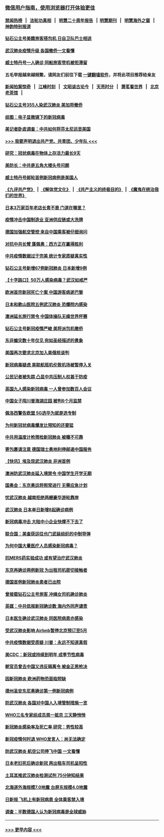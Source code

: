 ### [微信用户指南，使用浏览器打开体验更佳](https://github.com/gfw-breaker/banned-news1/blob/master/indexes/wechat-guide.md?t=0)
#### [禁闻热榜](热点新闻.md?t=0)  &nbsp;&nbsp;|&nbsp;&nbsp; [法轮功真相](https://github.com/gfw-breaker/truth/blob/master/README.md?t=0) &nbsp;&nbsp;|&nbsp;&nbsp; [明慧二十周年报告](https://github.com/gfw-breaker/mh-reports/blob/master/README.md?t=0) &nbsp;&nbsp;|&nbsp;&nbsp;[明慧期刊](https://github.com/gfw-breaker/mh-qikan) &nbsp;&nbsp;|&nbsp;&nbsp; [明慧海外之窗](https://github.com/gfw-breaker/mh-news/blob/master/README.md?t=0) &nbsp;&nbsp;|&nbsp;&nbsp; [神韵特别报道](https://github.com/gfw-breaker/mh-news/blob/master/shenyun.md?t=0)
#### [钻石公主号美籍旅客搭包机 日自卫队巴士相送](../pages/nsc418/n11872947.md?t=02162011) 
#### [武汉肺炎疫情升级 各国撤侨一文看懂](../pages/nsc418/n11859313.md?t=02162011) 
#### [威士特丹号一人确诊 同船旅客登机被拒滞留](../pages/nsc418/n11872823.md?t=02162011) 
#### 五毛举报越来越频繁，请网友们前往下载 [一键翻墙软件](https://github.com/gfw-breaker/ssr-accounts)，并将此项目推荐给亲友
#### [新闻拍案惊奇](https://github.com/gfw-breaker/banned-news1/blob/master/pages/link4.md) &nbsp;&nbsp;|&nbsp;&nbsp; [江峰时刻](https://github.com/gfw-breaker/banned-news1/blob/master/pages/link4.md) &nbsp;&nbsp;|&nbsp;&nbsp; [文昭谈古论今](https://github.com/gfw-breaker/banned-news1/blob/master/pages/link4.md) &nbsp;&nbsp;|&nbsp;&nbsp; [天亮时分](https://github.com/gfw-breaker/banned-news1/blob/master/pages/link4.md) &nbsp;&nbsp;|&nbsp;&nbsp; [萧茗看世界](https://github.com/gfw-breaker/banned-news1/blob/master/pages/link4.md) &nbsp;&nbsp;|&nbsp;&nbsp; [北京老茶馆](https://github.com/gfw-breaker/banned-news1/blob/master/pages/link4.md) &nbsp;&nbsp;|&nbsp;&nbsp; 
#### [钻石公主号355人染武汉肺炎 美加将撤侨](../pages/nsc418/n11872392.md?t=02162011) 
#### [组图：电子显微镜下的新冠病毒](../pages/nsc418/n11872057.md?t=02162011) 
#### [美记者卧底调查：中共如何将芬太尼运至美国](../pages/nsc418/n11871821.md?t=02162011) 
#### [>>> 我要声明退出共产党、共青团、少年队 <<<](https://github.com/begood0513/goodnews/blob/master/quit/letter.md) 
#### [研究：冠状病毒在物体上存活力最长9天](../pages/nsc418/n11871871.md?t=02162011) 
#### [美防长：中共是五角大楼头号问题](../pages/nsc418/n11871768.md?t=02162011) 
#### [威士特丹号邮轮首例新冠病例是美国人](../pages/nsc418/n11871731.md?t=02162011) 
#### [《九评共产党》](https://github.com/begood0513/9ping.md/blob/master/README.md) &nbsp;|&nbsp; [《解体党文化》](../../../../jtdwh.md/blob/master/README.md)  &nbsp;|&nbsp; [《共产主义的终极目的》](../../../../gczydzjmd.md/blob/master/README.md) &nbsp;|&nbsp; [《魔鬼在统治我们的世界》](../../../../mgztzwmdsj.md/blob/master/README.md) 
#### [日本3万家百年老店长青不衰 门道在哪里？](../pages/nsc418/n11871670.md?t=02162011) 
#### [疫情冲击中国制造业 亚洲供应链或大洗牌](../pages/nsc418/n11871629.md?t=02162011) 
#### [德国加强航空管控 来自中国乘客被仔细询问](../pages/nsc418/n11871572.md?t=02162011) 
#### [对抗中共长臂 蓬佩奥：西方正在赢得胜利](../pages/nsc418/n11871500.md?t=02162011) 
#### [中共疫情数据过于完美 统计专家质疑真实性](../pages/nsc418/n11870197.md?t=02162011) 
#### [钻石公主号新增67例新冠肺炎 日本新增9例](../pages/nsc418/n11871311.md?t=02162011) 
#### [【十字路口】50万人感染病毒？武汉如戒严](../pages/nsc418/n11870405.md?t=02162011) 
#### [欧洲首宗新冠死亡个案 中国游客病逝巴黎](../pages/nsc418/n11871247.md?t=02162011) 
#### [日本和歌山医院五例武汉肺炎 恐爆院内感染](../pages/nsc418/n11871128.md?t=02162011) 
#### [澳洲延长旅行禁令 中国体操队无缘世界杯赛](../pages/nsc418/n11870446.md?t=02162011) 
#### [钻石公主号新冠疫情严峻 美将派包机撤侨](../pages/nsc418/n11870505.md?t=02162011) 
#### [东非蝗灾数十年仅见 宛如圣经描述的景象](../pages/nsc418/n11870398.md?t=02162011) 
#### [美国再次要求北京加入美俄核谈判](../pages/nsc418/n11870138.md?t=02162011) 
#### [新冠病毒疑虑 美联航班机伦敦机场被暂停入关](../pages/nsc418/n11870015.md?t=02162011) 
#### [公民记者被失踪 凸显中共压制人权甚于防疫](../pages/nsc418/n11870042.md?t=02162011) 
#### [英国九人感染新冠病毒 一人曾参加数百人会议](../pages/nsc418/n11869987.md?t=02162011) 
#### [中国女子闯川普海湖庄园 被判6个月监禁](../pages/nsc418/n11869919.md?t=02162011) 
#### [佩洛西警告欧盟 5G选华为就是选专制](../pages/nsc418/n11869898.md?t=02162011) 
#### [为何新冠状病毒爆发比预知的还要猛](../pages/nsc418/n11869828.md?t=02162011) 
#### [中共用温度计枪筛检新冠肺炎 被曝不可靠](../pages/nsc418/n11869707.md?t=02162011) 
#### [寄包裹请注意 德国瑞士奥地利停邮递中国服务](../pages/nsc418/n11869727.md?t=02162011) 
#### [【快讯】埃及现武汉肺炎 非洲首例](../pages/nsc418/n11869766.md?t=02162011) 
#### [澳洲防武汉肺炎延入境禁令 中国学生开学无期](../pages/nsc418/n11869546.md?t=02162011) 
#### [国奥会：东京奥运将照常进行 无需应急计划](../pages/nsc418/n11869422.md?t=02162011) 
#### [忧武汉肺炎 越南拒绝两艘豪华游轮靠岸](../pages/nsc418/n11867444.md?t=02162011) 
#### [武汉肺炎 日本单日新增8起确诊病例](../pages/nsc418/n11869272.md?t=02162011) 
#### [新冠病毒冲击 大陆中小企业快撑不下去了](../pages/nsc418/n11869259.md?t=02162011) 
#### [联合国：美查获运往也门武装组织的中制导弹](../pages/nsc418/n11868677.md?t=02162011) 
#### [为何中国大量医疗人员感染新冠病毒？](../pages/nsc418/n11869001.md?t=02162011) 
#### [抗MERS药实验成功 或有望治疗武汉肺炎](../pages/nsc418/n11868912.md?t=02162011) 
#### [东京再确诊两例新冠 为出租司机密切接触者](../pages/nsc418/n11868770.md?t=02162011) 
#### [德国首例新冠肺炎患者已出院](../pages/nsc418/n11868714.md?t=02162011) 
#### [曾接载钻石公主号旅客 冲绳女司机确诊肺炎](../pages/nsc418/n11868610.md?t=02162011) 
#### [英媒：中共低报新冠确诊数 海内外同声谴责](../pages/nsc418/n11867421.md?t=02162011) 
#### [日本医生确诊武汉肺炎 同医院病患亦感染](../pages/nsc418/n11867779.md?t=02162011) 
#### [受武汉肺炎影响 Airbnb暂停北京预订至5月](../pages/nsc418/n11867428.md?t=02162011) 
#### [中共疫情数据受质疑 川普：永远不知道真假](../pages/nsc418/n11867195.md?t=02162011) 
#### [美CDC：新冠或持续到明年 成季节性病毒](../pages/nsc418/n11867279.md?t=02162011) 
#### [朝官员曾去中国又违反隔离令 被金正恩枪决](../pages/nsc418/n11867087.md?t=02162011) 
#### [因新冠肺炎 欧洲药物恐面临短缺](../pages/nsc418/n11867036.md?t=02162011) 
#### [德州圣安东尼奥确诊第一例新冠病例](../pages/nsc418/n11867194.md?t=02162011) 
#### [防武汉肺炎 各国对中国人入境管制措施一览](../pages/nsc418/n11838726.md?t=02162011) 
#### [WHO三名专家组成员周一抵京 三天静悄悄](../pages/nsc418/n11866947.md?t=02162011) 
#### [新冠肺炎感染率及死亡率 研究：男性较高](../pages/nsc418/n11866956.md?t=02162011) 
#### [新冠疫情何时退 WHO发言人：尚无法确定](../pages/nsc418/n11866864.md?t=02162011) 
#### [防武汉肺炎 航空公司停飞中国 一文看懂](../pages/nsc418/n11866800.md?t=02162011) 
#### [日本老妇死后确诊新冠 两出租车司机呈阳性](../pages/nsc418/n11866755.md?t=02162011) 
#### [土耳其推武汉肺炎检测试剂 75分钟知结果](../pages/nsc418/n11866520.md?t=02162011) 
#### [北海道外海规模7.0地震 台屏东规模4.0地震](../pages/nsc418/n11866262.md?t=02162011) 
#### [日新规 飞机上有新冠病患 全体乘客禁入境](../pages/nsc418/n11866233.md?t=02162011) 
#### [调查：半数德国人认为新冠病毒是全球威胁](../pages/nsc418/n11866687.md?t=02162011) 

----
#### [ >>> 更早内容 <<< ](../indexes/nsc418-earlier.md)

